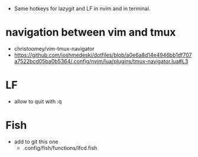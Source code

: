 - Same hotkeys for lazygit and LF in nvim and in terminal.


# navigation between vim and tmux
- christoomey/vim-tmux-navigator
- https://github.com/joshmedeski/dotfiles/blob/a0e6a8d14e4946bb1df707a7522bcd05ba0b5364/.config/nvim/lua/plugins/tmux-navigator.lua#L3


# LF
- allow to quit with :q

# Fish
- add to git this one 
  - .config/fish/functions/lfcd.fish